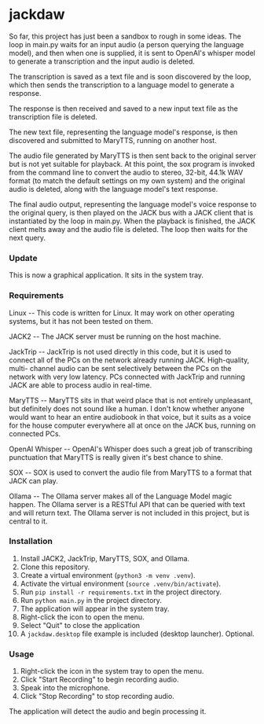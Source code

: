 # jackdaw
So far, this project has just been a sandbox to rough in some ideas. The loop in
main.py waits for an input audio (a person querying the language model), and 
then when one is supplied, it is sent to OpenAI's whisper model to generate a 
transcription and the input audio is deleted. 

The transcription is saved as a text file and is soon discovered by the loop, 
which then sends the transcription to a language model to generate a response. 

The response is then received and saved to a new input text file as the 
transcription file is deleted. 

The new text file, representing the language model's response, is then 
discovered and submitted to MaryTTS, running on another host. 

The audio file generated by MaryTTS is then sent back to the original server but 
is not yet suitable for playback. At this point, the sox program is invoked from 
the command line to convert the audio to stereo, 32-bit, 44.1k WAV format (to 
match the default settings on my own system) and the original audio is deleted, 
along with the language model's text response. 

The final audio output, representing the language model's voice response to the 
original query, is then played on the JACK bus with a JACK client that is 
instantiated by the loop in main.py. When the playback is finished, the JACK 
client melts away and the audio file is deleted. The loop then waits for the 
next query.

### Update
This is now a graphical application. It sits in the system tray.

### Requirements
Linux -- This code is written for Linux. It may work on other operating systems,
but it has not been tested on them. 

JACK2 -- The JACK server must be running on the host machine. 

JackTrip -- JackTrip is not used directly in this code, but it is used to 
connect all of the PCs on the network already running JACK. High-quality, multi-
channel audio can be sent selectively between the PCs on the network with very 
low latency. PCs connected with JackTrip and running JACK are able to process 
audio in real-time.

MaryTTS -- MaryTTS sits in that weird place that is not entirely unpleasant, but 
definitely does not sound like a human. I don't know whether anyone would want 
to hear an entire audiobook in that voice, but it suits as a voice for the house 
computer everywhere all at once on the JACK bus, running on connected PCs.

OpenAI Whisper -- OpenAI's Whisper does such a great job of transcribing 
punctuation that MaryTTS is really given it's best chance to shine. 

SOX -- SOX is used to convert the audio file from MaryTTS to a format that JACK
can play.

Ollama -- The Ollama server makes all of the Language Model magic happen. The 
Ollama server is a RESTful API that can be queried with text and will return
text. The Ollama server is not included in this project, but is central to it.

### Installation
1. Install JACK2, JackTrip, MaryTTS, SOX, and Ollama.
2. Clone this repository.
3. Create a virtual environment (`python3 -m venv .venv`).
4. Activate the virtual environment (`source .venv/bin/activate`).
5. Run `pip install -r requirements.txt` in the project directory.
6. Run `python main.py` in the project directory.
7. The application will appear in the system tray.
8. Right-click the icon to open the menu.
9. Select "Quit" to close the application
10. A `jackdaw.desktop` file example is included (desktop launcher). Optional.

### Usage
1. Right-click the icon in the system tray to open the menu.
2. Click "Start Recording" to begin recording audio.
3. Speak into the microphone.
4. Click "Stop Recording" to stop recording audio.

The application will detect the audio and begin processing it. 